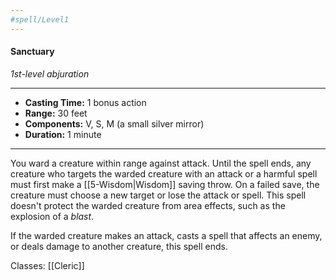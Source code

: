 ```yaml
---
#spell/Level1
---
```

#### Sanctuary
*1st-level abjuration*
___
- **Casting Time:** 1 bonus action
- **Range:** 30 feet
- **Components:** V, S, M (a small silver mirror)
- **Duration:** 1 minute
---
You ward a creature within range against attack. Until the spell ends, any creature who targets the warded creature with an attack or a harmful spell must first make a [[5-Wisdom|Wisdom]] saving throw. On a failed save, the creature must choose a new target or lose the attack or spell. This spell doesn't protect the warded creature from area effects, such as the explosion of a *blast*.

If the warded creature makes an attack, casts a spell that affects an enemy, or deals damage to another creature, this spell ends.

Classes: [[Cleric]]